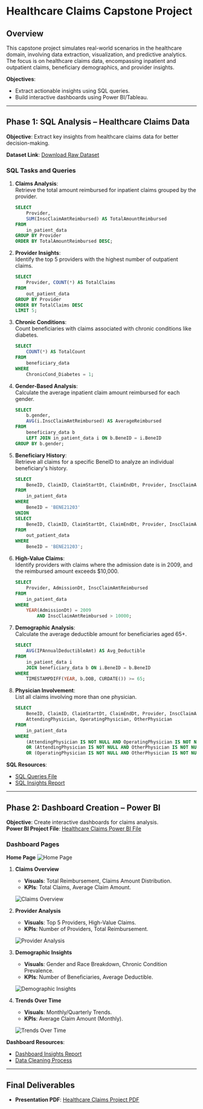 # Healthcare Claims Capstone Project

## Overview
This capstone project simulates real-world scenarios in the healthcare domain, involving data extraction, visualization, and predictive analytics. The focus is on healthcare claims data, encompassing inpatient and outpatient claims, beneficiary demographics, and provider insights. 

**Objectives**:
- Extract actionable insights using SQL queries.
- Build interactive dashboards using Power BI/Tableau.

---

## Phase 1: SQL Analysis – Healthcare Claims Data

**Objective**: Extract key insights from healthcare claims data for better decision-making.

**Dataset Link**: [Download Raw Dataset](https://github.com/EthenDcosta5/Healthcare-Claims-Capstone-Project/blob/main/Raw-Dataset.rar)

### SQL Tasks and Queries
1. **Claims Analysis**:  
   Retrieve the total amount reimbursed for inpatient claims grouped by the provider.
   ```sql
   SELECT 
       Provider,
       SUM(InscClaimAmtReimbursed) AS TotalAmountReimbursed
   FROM
       in_patient_data
   GROUP BY Provider
   ORDER BY TotalAmountReimbursed DESC;
   ```

2. **Provider Insights**:  
   Identify the top 5 providers with the highest number of outpatient claims.
   ```sql
   SELECT 
       Provider, COUNT(*) AS TotalClaims
   FROM
       out_patient_data
   GROUP BY Provider
   ORDER BY TotalClaims DESC
   LIMIT 5;
   ```

3. **Chronic Conditions**:  
   Count beneficiaries with claims associated with chronic conditions like diabetes.
   ```sql
   SELECT 
       COUNT(*) AS TotalCount
   FROM
       beneficiary_data
   WHERE
       ChronicCond_Diabetes = 1;
   ```

4. **Gender-Based Analysis**:  
   Calculate the average inpatient claim amount reimbursed for each gender.
   ```sql
   SELECT 
       b.gender,
       AVG(i.InscClaimAmtReimbursed) AS AverageReimbursed
   FROM
       beneficiary_data b
       LEFT JOIN in_patient_data i ON b.BeneID = i.BeneID
   GROUP BY b.gender;
   ```

5. **Beneficiary History**:  
   Retrieve all claims for a specific BeneID to analyze an individual beneficiary's history.
   ```sql
   SELECT 
       BeneID, ClaimID, ClaimStartDt, ClaimEndDt, Provider, InscClaimAmtReimbursed 
   FROM
       in_patient_data
   WHERE
       BeneID = 'BENE21203' 
   UNION 
   SELECT 
       BeneID, ClaimID, ClaimStartDt, ClaimEndDt, Provider, InscClaimAmtReimbursed
   FROM
       out_patient_data
   WHERE
       BeneID = 'BENE21203';
   ```

6. **High-Value Claims**:  
   Identify providers with claims where the admission date is in 2009, and the reimbursed amount exceeds $10,000.
   ```sql
   SELECT 
       Provider, AdmissionDt, InscClaimAmtReimbursed
   FROM
       in_patient_data
   WHERE
       YEAR(AdmissionDt) = 2009
           AND InscClaimAmtReimbursed > 10000;
   ```

7. **Demographic Analysis**:  
   Calculate the average deductible amount for beneficiaries aged 65+.
   ```sql
   SELECT 
       AVG(IPAnnualDeductibleAmt) AS Avg_Deductible
   FROM
       in_patient_data i
       JOIN beneficiary_data b ON i.BeneID = b.BeneID
   WHERE
       TIMESTAMPDIFF(YEAR, b.DOB, CURDATE()) >= 65;
   ```

8. **Physician Involvement**:  
   List all claims involving more than one physician.
   ```sql
   SELECT 
       BeneID, ClaimID, ClaimStartDt, ClaimEndDt, Provider, InscClaimAmtReimbursed,
       AttendingPhysician, OperatingPhysician, OtherPhysician
   FROM
       in_patient_data
   WHERE
       (AttendingPhysician IS NOT NULL AND OperatingPhysician IS NOT NULL)
       OR (AttendingPhysician IS NOT NULL AND OtherPhysician IS NOT NULL)
       OR (OperatingPhysician IS NOT NULL AND OtherPhysician IS NOT NULL);
   ```

**SQL Resources**:
- [SQL Queries File](https://github.com/EthenDcosta5/Healthcare-Claims-Capstone-Project/blob/main/SQL-Project-File.sql)
- [SQL Insights Report](https://github.com/EthenDcosta5/Healthcare-Claims-Capstone-Project/blob/main/Insights-Report/SQL-Analysis-Insights-Report.docx)

---

## Phase 2: Dashboard Creation – Power BI

**Objective**: Create interactive dashboards for claims analysis.  
**Power BI Project File**: [Healthcare Claims Power BI File](https://github.com/EthenDcosta5/Healthcare-Claims-Capstone-Project/blob/main/HealthCare-Claims-Project-PowerBI.pbix)

### Dashboard Pages
**Home Page**
![Home Page](https://github.com/EthenDcosta5/Healthcare-Claims-Capstone-Project/blob/main/Dashboard-Images/Home%20Page.png)
1. **Claims Overview**  
   - **Visuals**: Total Reimbursement, Claims Amount Distribution.  
   - **KPIs**: Total Claims, Average Claim Amount.

   ![Claims Overview](https://github.com/EthenDcosta5/Healthcare-Claims-Capstone-Project/blob/main/Dashboard-Images/Page%201%20-%20Claims%20Overview.png)

2. **Provider Analysis**  
   - **Visuals**: Top 5 Providers, High-Value Claims.  
   - **KPIs**: Number of Providers, Total Reimbursement.  

   ![Provider Analysis](https://github.com/EthenDcosta5/Healthcare-Claims-Capstone-Project/blob/main/Dashboard-Images/Page%202%20-%20%20Provider%20Analysis.png)

3. **Demographic Insights**  
   - **Visuals**: Gender and Race Breakdown, Chronic Condition Prevalence.  
   - **KPIs**: Number of Beneficiaries, Average Deductible.  

   ![Demographic Insights](https://github.com/EthenDcosta5/Healthcare-Claims-Capstone-Project/blob/main/Dashboard-Images/Page%203%20-%20Demographic%20Insights.png)

4. **Trends Over Time**  
   - **Visuals**: Monthly/Quarterly Trends.  
   - **KPIs**: Average Claim Amount (Monthly).  

   ![Trends Over Time](https://github.com/EthenDcosta5/Healthcare-Claims-Capstone-Project/blob/main/Dashboard-Images/Page%204%20-%20%20Trends%20Over%20Time.png)

**Dashboard Resources**:
- [Dashboard Insights Report](https://github.com/EthenDcosta5/Healthcare-Claims-Capstone-Project/blob/main/Insights-Report/Dashboard-Insights-Report.docx)
- [Data Cleaning Process](https://github.com/EthenDcosta5/Healthcare-Claims-Capstone-Project/blob/main/Data-Cleaning-Process.docx)

---

## Final Deliverables
- **Presentation PDF**: [Healthcare Claims Project PDF](https://github.com/EthenDcosta5/Healthcare-Claims-Capstone-Project/blob/main/Healthcare-Claims-Project-PDF.pdf)

